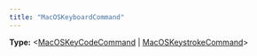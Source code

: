 ```yaml
---
title: "MacOSKeyboardCommand"
---
```


**Type:** &#60;[MacOSKeyCodeCommand] | [MacOSKeystrokeCommand]&#62;

[macoskeycodecommand]: ./class-macos-key-code-command "MacOSKeyCodeCommand"
[macoskeystrokecommand]: ./class-macos-keystroke-command "MacOSKeystrokeCommand"
